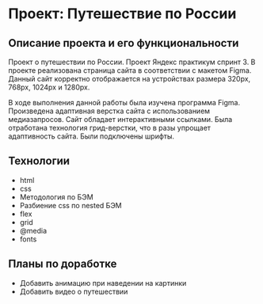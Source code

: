 # Проект: Путешествие по России


## Описание проекта и его функциональности

Проект о путешествии по России. Проект Яндекс практикум спринт 3.
В проекте реализована страница сайта в соответствии с макетом Figma. 
Данный сайт корректно отображается на устройствах размера 320рх, 768рх, 1024рх и 1280рх.

В ходе выполнения данной работы была изучена программа Figma. 
Произведена адаптивная верстка сайта с использованием медиазапросов.
Сайт обладает интерактивными ссылками.
Была отработана технология грид-верстки, что в разы упрощает адаптивность сайта.
Были подключены шрифты.

## Технологии

* html
* css
* Методология по БЭМ
* Разбиение css по nested БЭМ
* flex
* grid
* @media
* fonts

## Планы по доработке

* Добавить анимацию при наведении на картинки
* Добавить видео о путешествии